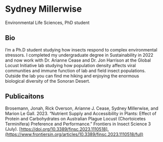 # Sydney Millerwise
Environmental Life Sciences, PhD student

## Bio
I’m a Ph.D student studying how insects respond to complex environmental stressors. I completed my undergraduate degree in Sustainability in 2022 and now work with Dr. Arianne Cease and Dr. Jon Harrison at the Global Locust Initiative lab studying how population density affects viral communities and immune function of lab and field insect populations. Outside the lab you can find me hiking and enjoying the enormous biological diversity of the Sonoran Desert.

## Publicaitons
Brosemann, Jonah, Rick Overson, Arianne J. Cease, Sydney Millerwise, and Marion Le Gall. 2023. “Nutrient Supply and Accessibility in Plants: Effect of Protein and Carbohydrates on Australian Plague Locust (Chortoicetes Terminifera) Preference and Performance.” Frontiers in Insect Science 3 (July). [https://doi.org/10.3389/finsc.2023.1110518].(https://www.frontiersin.org/articles/10.3389/finsc.2023.1110518/full)



